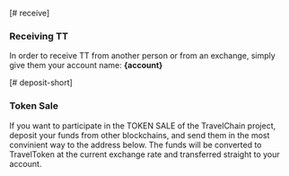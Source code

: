 [# receive]
### Receiving TT
In order to receive TT from another person or from an exchange, simply give them your account name: **{account}**

[# deposit-short]
### Token Sale
If you want to participate in the TOKEN SALE of the TravelChain project, deposit your funds from other blockchains, and send them in the most convinient way to the address below. The funds will be converted to TravelToken at the current exchange rate and transferred straight to your account.
